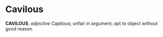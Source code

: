 # Cavilous

**CAVILOUS**, _adjective_ Captious; unfair in argument; apt to object without good reason.
